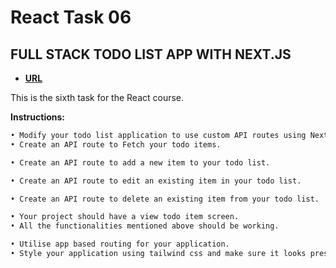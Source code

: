 # React Task 06

## FULL STACK TODO LIST APP WITH NEXT.JS

- **[URL](https://full-stacktodo-tan.vercel.app/)**

This is the sixth task for the React course.

**Instructions:**

```markdown
• Modify your todo list application to use custom API routes using Next.js
• Create an API route to Fetch your todo items.

• Create an API route to add a new item to your todo list.

• Create an API route to edit an existing item in your todo list.

• Create an API route to delete an existing item from your todo list.

• Your project should have a view todo item screen.
• All the functionalities mentioned above should be working.

• Utilise app based routing for your application.
• Style your application using tailwind css and make sure it looks presentable and responsive.
```
